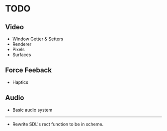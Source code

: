 # TODO
## Video
* Window Getter & Setters
* Renderer
* Pixels
* Surfaces

## Force Feeback
* Haptics

## Audio
* Basic audio system

---

* Rewrite SDL's rect function to be in scheme.
